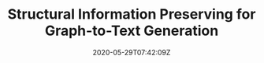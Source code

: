 ---
title: "Structural Information Preserving for Graph-to-Text Generation"
authors:
- Linfeng Song
- Ante Wang
- Jinsong Su
- Yue Zhang
- Kun Xu
- Yubin Ge
- Dong Yu
author_notes:
- 
- 
- "通讯作者"
- 
- 
- 
- 
date: "2020-05-29T07:42:09Z"
publishDate: "2025-05-29T07:42:09Z"
publication_types: [文本生成]
publication: "**In Proc. of ACL 2020.** (CCF-A类)"
---